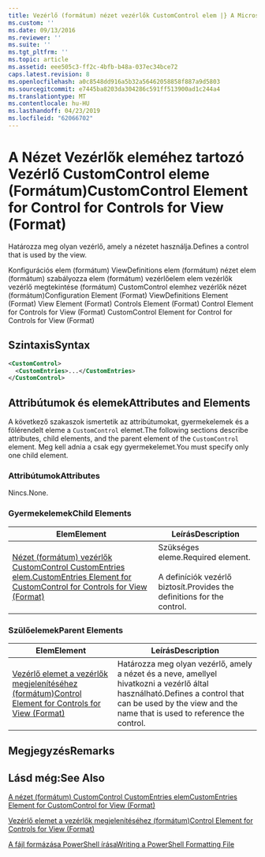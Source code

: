 ```yaml
---
title: Vezérlő (formátum) nézet vezérlők CustomControl elem |} A Microsoft Docs
ms.custom: ''
ms.date: 09/13/2016
ms.reviewer: ''
ms.suite: ''
ms.tgt_pltfrm: ''
ms.topic: article
ms.assetid: eee505c3-ff2c-4bfb-b48a-037ec34bce72
caps.latest.revision: 8
ms.openlocfilehash: a0c8548dd916a5b32a56462058858f887a9d5803
ms.sourcegitcommit: e7445ba8203da304286c591ff513900ad1c244a4
ms.translationtype: MT
ms.contentlocale: hu-HU
ms.lasthandoff: 04/23/2019
ms.locfileid: "62066702"
---
```

# <a name="customcontrol-element-for-control-for-controls-for-view-format"></a><span data-ttu-id="9def4-102">A Nézet Vezérlők eleméhez tartozó Vezérlő CustomControl eleme (Formátum)</span><span class="sxs-lookup"><span data-stu-id="9def4-102">CustomControl Element for Control for Controls for View (Format)</span></span>

<span data-ttu-id="9def4-103">Határozza meg olyan vezérlő, amely a nézetet használja.</span><span class="sxs-lookup"><span data-stu-id="9def4-103">Defines a control that is used by the view.</span></span>

<span data-ttu-id="9def4-104">Konfigurációs elem (formátum) ViewDefinitions elem (formátum) nézet elem (formátum) szabályozza elem (formátum) vezérlőelem elem vezérlők vezérlő megtekintése (formátum) CustomControl elemhez vezérlők nézet (formátum)</span><span class="sxs-lookup"><span data-stu-id="9def4-104">Configuration Element (Format) ViewDefinitions Element (Format) View Element (Format) Controls Element (Format) Control Element for Controls for View (Format) CustomControl Element for Control for Controls for View (Format)</span></span>

## <a name="syntax"></a><span data-ttu-id="9def4-105">Szintaxis</span><span class="sxs-lookup"><span data-stu-id="9def4-105">Syntax</span></span>

```xml
<CustomControl>
  <CustomEntries>...</CustomEntries>
</CustomControl>
```

## <a name="attributes-and-elements"></a><span data-ttu-id="9def4-106">Attribútumok és elemek</span><span class="sxs-lookup"><span data-stu-id="9def4-106">Attributes and Elements</span></span>

<span data-ttu-id="9def4-107">A következő szakaszok ismertetik az attribútumokat, gyermekelemek és a fölérendelt eleme a `CustomControl` elemet.</span><span class="sxs-lookup"><span data-stu-id="9def4-107">The following sections describe attributes, child elements, and the parent element of the `CustomControl` element.</span></span> <span data-ttu-id="9def4-108">Meg kell adnia a csak egy gyermekelemet.</span><span class="sxs-lookup"><span data-stu-id="9def4-108">You must specify only one child element.</span></span>

### <a name="attributes"></a><span data-ttu-id="9def4-109">Attribútumok</span><span class="sxs-lookup"><span data-stu-id="9def4-109">Attributes</span></span>

<span data-ttu-id="9def4-110">Nincs.</span><span class="sxs-lookup"><span data-stu-id="9def4-110">None.</span></span>

### <a name="child-elements"></a><span data-ttu-id="9def4-111">Gyermekelemek</span><span class="sxs-lookup"><span data-stu-id="9def4-111">Child Elements</span></span>

|<span data-ttu-id="9def4-112">Elem</span><span class="sxs-lookup"><span data-stu-id="9def4-112">Element</span></span>|<span data-ttu-id="9def4-113">Leírás</span><span class="sxs-lookup"><span data-stu-id="9def4-113">Description</span></span>|
|-------------|-----------------|
|[<span data-ttu-id="9def4-114">Nézet (formátum) vezérlők CustomControl CustomEntries elem.</span><span class="sxs-lookup"><span data-stu-id="9def4-114">CustomEntries Element for CustomControl for Controls for View (Format)</span></span>](./customentries-element-for-customcontrol-for-controls-for-view-format.md)|<span data-ttu-id="9def4-115">Szükséges eleme.</span><span class="sxs-lookup"><span data-stu-id="9def4-115">Required element.</span></span><br /><br /> <span data-ttu-id="9def4-116">A definíciók vezérlő biztosít.</span><span class="sxs-lookup"><span data-stu-id="9def4-116">Provides the definitions for the control.</span></span>|

### <a name="parent-elements"></a><span data-ttu-id="9def4-117">Szülőelemek</span><span class="sxs-lookup"><span data-stu-id="9def4-117">Parent Elements</span></span>

|<span data-ttu-id="9def4-118">Elem</span><span class="sxs-lookup"><span data-stu-id="9def4-118">Element</span></span>|<span data-ttu-id="9def4-119">Leírás</span><span class="sxs-lookup"><span data-stu-id="9def4-119">Description</span></span>|
|-------------|-----------------|
|[<span data-ttu-id="9def4-120">Vezérlő elemet a vezérlők megjelenítéséhez (formátum)</span><span class="sxs-lookup"><span data-stu-id="9def4-120">Control Element for Controls for View (Format)</span></span>](./control-element-for-controls-for-view-format.md)|<span data-ttu-id="9def4-121">Határozza meg olyan vezérlő, amely a nézet és a neve, amellyel hivatkozni a vezérlő által használható.</span><span class="sxs-lookup"><span data-stu-id="9def4-121">Defines a control that can be used by the view and the name that is used to reference the control.</span></span>|

## <a name="remarks"></a><span data-ttu-id="9def4-122">Megjegyzés</span><span class="sxs-lookup"><span data-stu-id="9def4-122">Remarks</span></span>

## <a name="see-also"></a><span data-ttu-id="9def4-123">Lásd még:</span><span class="sxs-lookup"><span data-stu-id="9def4-123">See Also</span></span>

[<span data-ttu-id="9def4-124">A nézet (formátum) CustomControl CustomEntries elem</span><span class="sxs-lookup"><span data-stu-id="9def4-124">CustomEntries Element for CustomControl for View (Format)</span></span>](./customentries-element-for-customcontrol-for-controls-for-configuration-format.md)

[<span data-ttu-id="9def4-125">Vezérlő elemet a vezérlők megjelenítéséhez (formátum)</span><span class="sxs-lookup"><span data-stu-id="9def4-125">Control Element for Controls for View (Format)</span></span>](./control-element-for-controls-for-view-format.md)

[<span data-ttu-id="9def4-126">A fájl formázása PowerShell írása</span><span class="sxs-lookup"><span data-stu-id="9def4-126">Writing a PowerShell Formatting File</span></span>](./writing-a-powershell-formatting-file.md)

